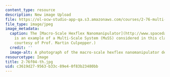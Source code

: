 ```yaml
---
content_type: resource
description: New image Upload
file: https://ol-ocw-studio-app-qa.s3.amazonaws.com/courses/2-76-multi-scale-system-design-fall-2004/c3619d279563b33c89e40f83b23480bb_2-76f04-th.jpg
file_type: image/jpeg
image_metadata:
  caption: The [Macro-Scale Hexflex Nanomanipulator](http://www.spacedaily.com/news/nanotech-03zz.html)
    is an example of a Multi-Scale System (MuSS) considered in this class. (Photo
    courtesy of Prof. Martin Culpepper.)
  credit: ''
  image-alt: A photograph of the macro-scale hexflex nanomanipulator device.
resourcetype: Image
title: 2-76f04-th.jpg
uid: c3619d27-9563-b33c-89e4-0f83b23480bb
---
```

